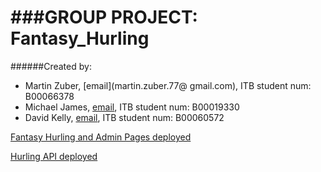###GROUP PROJECT: Fantasy_Hurling
================
######Created by:
* Martin Zuber, [email](martin.zuber.77@ gmail.com), ITB student num: B00066378
* Michael James, [email](michaelcjames10@gmail.com), ITB student num: B00019330
* David Kelly, [email](hellodavidkelly@gmail.com), ITB student num: B00060572

[Fantasy Hurling and Admin Pages deployed](http://fantasyhurling.azurewebsites.net)

[Hurling API deployed](http://hurlingapi.azurewebsites.net)
